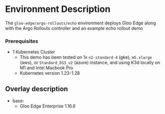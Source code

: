 # Environment Description
The `gloo-edge/argo-rollouts/echo` environment deploys Gloo Edge along with the Argo Rollouts controller and an example echo rollout demo

### Prerequisites
- 1 Kubernetes Cluster
    - This demo has been tested on 1x `n2-standard-4` (gke), `m5.xlarge` (aws), or `Standard_DS3_v2` (azure) instance, and using K3d locally on M1 and Intel Macbook Pro
    - Kubernetes version 1.23-1.28

## Overlay description
- base:
    - Gloo Edge Enterprise 1.16.6